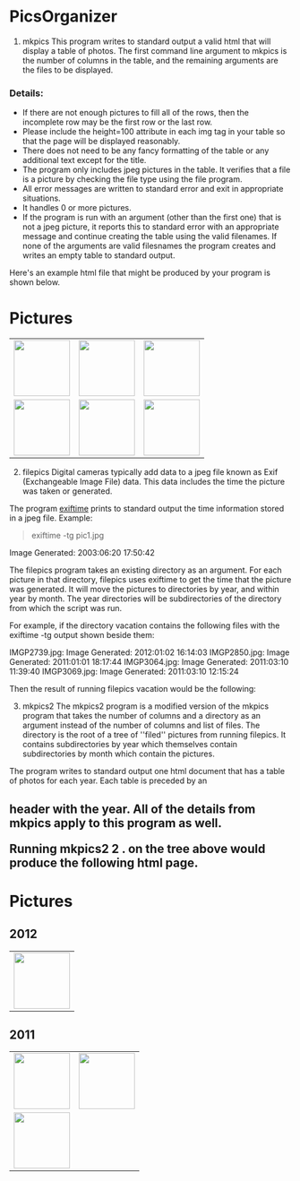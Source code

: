 # PicsOrganizer

1. mkpics
This program writes to standard output a valid html that will display a table of photos. The first command line argument to mkpics is the number of columns in the table, and the remaining arguments are the files to be displayed.

### Details:

* If there are not enough pictures to fill all of the rows, then the incomplete row may be the first row or the last row.
* Please include the height=100 attribute in each img tag in your table so that the page will be displayed reasonably.
* There does not need to be any fancy formatting of the table or any additional text except for the title.
* The program only includes jpeg pictures in the table. It verifies that a file is a picture by checking the file type using the file program.
* All error messages are written to standard error and exit in appropriate situations.
* It handles 0 or more pictures.
* If the program is run with an argument (other than the first one) that is not a jpeg picture, it reports this to standard error with an appropriate message and continue creating the table using the valid filenames. If none of the arguments are valid filesnames the program creates and writes an empty table to standard output.

Here's an example html file that might be produced by your program is shown below.

<!DOCTYPE HTML PUBLIC "-//W3C//DTD HTML 4.01 Transitional//EN">
<html>
  <head>
    <title>Pictures</title>
  </head>

  <body>
    <h1>Pictures</h1>

<table>
<tr> 
<td><img src="pictures/IMG1.jpg" height=100></td> 
<td><img src="pictures/IMG2.jpg" height=100></td> 
<td><img src="pictures/IMG3.jpg" height=100></td> 
</tr> 
<tr> 
<td><img src="pictures/IMG4.jpg" height=100></td> 
<td><img src="pictures/IMG5.jpg" height=100></td> 
<td><img src="pictures/IMG6.jpg" height=100></td> 
</tr> 
</table>
</body> </html>

2. filepics
Digital cameras typically add data to a jpeg file known as Exif (Exchangeable Image File) data. This data includes the time the picture was taken or generated.

The program <a href="http://linux.die.net/man/1/exiftime">exiftime</a> prints to standard output the time information stored in a jpeg file. 
Example:

> exiftime -tg pic1.jpg

Image Generated: 2003:06:20 17:50:42

The filepics program takes an existing directory as an argument. For each picture in that directory, filepics uses exiftime to get the time that the picture was generated. It will move the pictures to directories by year, and within year by month. The year directories will be subdirectories of the directory from which the script was run.

For example, if the directory vacation contains the following files with the exiftime -tg output shown beside them:

IMGP2739.jpg: Image Generated: 2012:01:02 16:14:03
IMGP2850.jpg: Image Generated: 2011:01:01 18:17:44
IMGP3064.jpg: Image Generated: 2011:03:10 11:39:40
IMGP3069.jpg: Image Generated: 2011:03:10 12:15:24

Then the result of running filepics vacation would be the following:

3. mkpics2
The mkpics2 program is a modified version of the mkpics program that takes the number of columns and a directory as an argument instead of the number of columns and list of files. The directory is the root of a tree of ''filed'' pictures from running filepics. It contains subdirectories by year which themselves contain subdirectories by month which contain the pictures.

The program writes to standard output one html document that has a table of photos for each year. Each table is preceded by an <h2> header with the year. All of the details from mkpics apply to this program as well.

Running mkpics2 2 . on the tree above would produce the following html page.

<!DOCTYPE HTML PUBLIC "-//W3C//DTD HTML 4.01 Transitional//EN">
<html>
  <head>
    <title>Pictures</title>
  </head>

  <body>
    <h1>Pictures</h1>

<h2>2012</h2>
<table>
<tr> 
<td><img src="2012/01/IMGP2739.jpg" height=100></td> 
</tr> 
</table>

<h2>2011</h2>
<table>
<tr> 
<td><img src="2011/01/IMGP2850.jpg" height=100></td> 
<td><img src="2011/03/IMGP3064.jpg" height=100></td> 
</tr> 
<tr> 
<td><img src="2011/03/IMGP3069.jpg" height=100></td> 
</tr> 
</table>
</body> </html>
